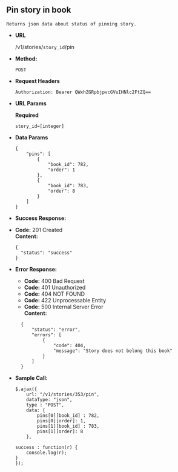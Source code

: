 **Pin story in book**
----
    Returns json data about status of pinning story.

* **URL**

    /v1/stories/`story_id`/pin

* **Method:**

    `POST`

*  **Request Headers**

    `Authorization: Bearer QWxhZGRpbjpvcGVuIHNlc2FtZQ==`
    
*  **URL Params**

    **Required**
    
    `story_id=[integer]`

* **Data Params**

    ```
    {
        "pins": [
            {
                "book_id": 782,
                "order": 1
            },
            {
                "book_id": 783,
                "order": 8
            }
        ]
    }
    ```

* **Success Response:**

* **Code:** 201 Created <br />
**Content:**
    ```
    {
      "status": "success"
    }
    ```

* **Error Response:**

    * **Code:** 400 Bad Request <br />
    * **Code:** 401 Unauthorized <br />
    * **Code:** 404 NOT FOUND<br />
    * **Code:** 422 Unprocessable Entity <br />
    * **Code:** 500 Internal Server Error<br />
      **Content:** 
    ```
      {
          "status": "error",
          "errors": [
              {
                  "code": 404,
                  "message": "Story does not belong this book"
              }
          ]
      }
    ```

* **Sample Call:**

    ```
    $.ajax({
        url: "/v1/stories/353/pin",
        dataType: "json",
        type : "POST",
        data: {
            pins[0][book_id] : 782,
            pins[0][order]: 1,
            pins[1][book_id] : 783,
            pins[1][order]: 8
        },
    
    success : function(r) {
        console.log(r);
    }
    });
    ```